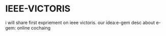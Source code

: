 # IEEE-VICTORIS
i will share first expriement on ieee victoris.
our idea:e-gem
desc about e-gem:
  online cochaing
